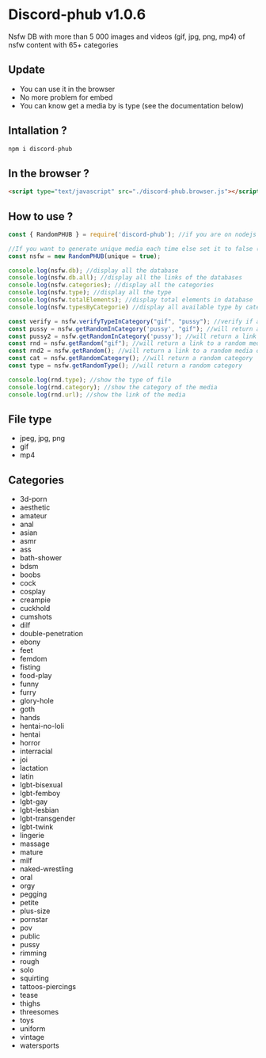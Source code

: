 # Discord-phub v1.0.6

Nsfw DB with more than 5 000 images and videos (gif, jpg, png, mp4) of nsfw content with 65+ categories

## Update

- You can use it in the browser
- No more problem for embed
- You can know get a media by is type (see the documentation below)

## Intallation ?
```js
npm i discord-phub
```

## In the browser ?

```html
<script type="text/javascript" src="./discord-phub.browser.js"></script>
```

## How to use ?
```js
const { RandomPHUB } = require('discord-phub'); //if you are on nodejs

//If you want to generate unique media each time else set it to false (by default it's false)
const nsfw = new RandomPHUB(unique = true);

console.log(nsfw.db); //display all the database
console.log(nsfw.db.all); //display all the links of the databases
console.log(nsfw.categories); //display all the categories
console.log(nsfw.type); //display all the type
console.log(nsfw.totalElements); //display total elements in database
console.log(nsfw.typesByCategorie) //display all available type by categories

const verify = nsfw.verifyTypeInCategory("gif", "pussy"); //verify if a type is available in a categorie
const pussy = nsfw.getRandomInCategory('pussy', "gif"); //will return a link to a pussy gif
const pussy2 = nsfw.getRandomInCategory('pussy'); //will return a link to a pussy media 
const rnd = nsfw.getRandom("gif"); //will return a link to a random media of any categorie with gif type
const rnd2 = nsfw.getRandom(); //will return a link to a random media of any categorie with any type
const cat = nsfw.getRandomCategory(); //will return a random category
const type = nsfw.getRandomType(); //will return a random category

console.log(rnd.type); //show the type of file
console.log(rnd.category); //show the category of the media
console.log(rnd.url); //show the link of the media
```

## File type
- jpeg, jpg, png
- gif
- mp4

## Categories
- 3d-porn
- aesthetic
- amateur
- anal
- asian
- asmr
- ass
- bath-shower
- bdsm
- boobs
- cock
- cosplay
- creampie
- cuckhold
- cumshots
- dilf
- double-penetration
- ebony
- feet
- femdom
- fisting
- food-play
- funny
- furry
- glory-hole
- goth
- hands
- hentai-no-loli
- hentai
- horror
- interracial
- joi
- lactation
- latin
- lgbt-bisexual
- lgbt-femboy
- lgbt-gay
- lgbt-lesbian
- lgbt-transgender
- lgbt-twink
- lingerie
- massage
- mature
- milf
- naked-wrestling
- oral
- orgy
- pegging
- petite
- plus-size
- pornstar
- pov
- public
- pussy
- rimming
- rough
- solo
- squirting
- tattoos-piercings
- tease
- thighs
- threesomes
- toys
- uniform
- vintage
- watersports